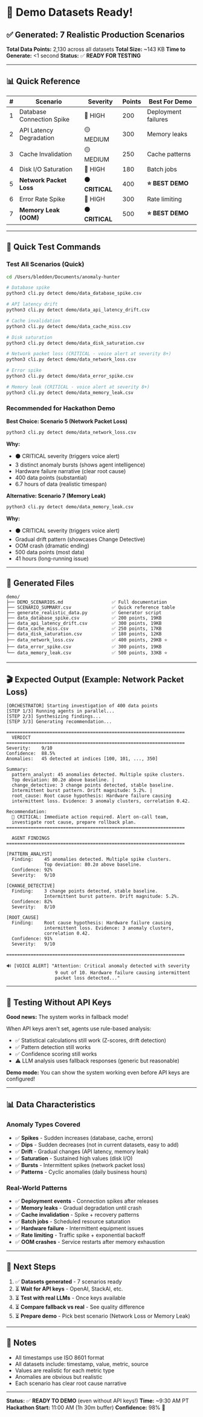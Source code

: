 # 🎉 Demo Datasets Ready!

## ✅ Generated: 7 Realistic Production Scenarios

**Total Data Points:** 2,130 across all datasets
**Total Size:** ~143 KB
**Time to Generate:** <1 second
**Status:** ✅ **READY FOR TESTING**

---

## 📊 Quick Reference

| # | Scenario | Severity | Points | Best For Demo |
|---|----------|----------|--------|---------------|
| 1 | Database Connection Spike | 🔴 HIGH | 200 | Deployment failures |
| 2 | API Latency Degradation | 🟡 MEDIUM | 300 | Memory leaks |
| 3 | Cache Invalidation | 🟡 MEDIUM | 250 | Cache patterns |
| 4 | Disk I/O Saturation | 🔴 HIGH | 180 | Batch jobs |
| 5 | **Network Packet Loss** | ⚫ **CRITICAL** | 400 | **⭐ BEST DEMO** |
| 6 | Error Rate Spike | 🔴 HIGH | 300 | Rate limiting |
| 7 | **Memory Leak (OOM)** | ⚫ **CRITICAL** | 500 | **⭐ BEST DEMO** |

---

## 🚀 Quick Test Commands

### Test All Scenarios (Quick)
```bash
cd /Users/bledden/Documents/anomaly-hunter

# Database spike
python3 cli.py detect demo/data_database_spike.csv

# API latency drift
python3 cli.py detect demo/data_api_latency_drift.csv

# Cache invalidation
python3 cli.py detect demo/data_cache_miss.csv

# Disk saturation
python3 cli.py detect demo/data_disk_saturation.csv

# Network packet loss (CRITICAL - voice alert at severity 8+)
python3 cli.py detect demo/data_network_loss.csv

# Error spike
python3 cli.py detect demo/data_error_spike.csv

# Memory leak (CRITICAL - voice alert at severity 8+)
python3 cli.py detect demo/data_memory_leak.csv
```

### Recommended for Hackathon Demo

**Best Choice: Scenario 5 (Network Packet Loss)**
```bash
python3 cli.py detect demo/data_network_loss.csv
```

**Why:**
- ⚫ CRITICAL severity (triggers voice alert)
- 3 distinct anomaly bursts (shows agent intelligence)
- Hardware failure narrative (clear root cause)
- 400 data points (substantial)
- 6.7 hours of data (realistic timespan)

**Alternative: Scenario 7 (Memory Leak)**
```bash
python3 cli.py detect demo/data_memory_leak.csv
```

**Why:**
- ⚫ CRITICAL severity (triggers voice alert)
- Gradual drift pattern (showcases Change Detective)
- OOM crash (dramatic ending)
- 500 data points (most data)
- 41 hours (long-running issue)

---

## 📁 Generated Files

```
demo/
├── DEMO_SCENARIOS.md                  ✅ Full documentation
├── SCENARIO_SUMMARY.csv               ✅ Quick reference table
├── generate_realistic_data.py         ✅ Generator script
├── data_database_spike.csv            ✅ 200 points, 19KB
├── data_api_latency_drift.csv         ✅ 300 points, 19KB
├── data_cache_miss.csv                ✅ 250 points, 17KB
├── data_disk_saturation.csv           ✅ 180 points, 12KB
├── data_network_loss.csv              ✅ 400 points, 29KB ⭐
├── data_error_spike.csv               ✅ 300 points, 19KB
└── data_memory_leak.csv               ✅ 500 points, 33KB ⭐
```

---

## 🎬 Expected Output (Example: Network Packet Loss)

```
[ORCHESTRATOR] Starting investigation of 400 data points
[STEP 1/3] Running agents in parallel...
[STEP 2/3] Synthesizing findings...
[STEP 3/3] Generating recommendation...

==================================================================
  VERDICT
==================================================================
Severity:    9/10
Confidence:  88.5%
Anomalies:   45 detected at indices [100, 101, ..., 350]

Summary:
  pattern_analyst: 45 anomalies detected. Multiple spike clusters.
  Top deviation: 80.2σ above baseline. |
  change_detective: 3 change points detected, stable baseline.
  Intermittent burst pattern. Drift magnitude: 5.2%. |
  root_cause: Root cause hypothesis: Hardware failure causing
  intermittent loss. Evidence: 3 anomaly clusters, correlation 0.42.

Recommendation:
  🚨 CRITICAL: Immediate action required. Alert on-call team,
  investigate root cause, prepare rollback plan.
==================================================================

  AGENT FINDINGS
==================================================================

[PATTERN_ANALYST]
  Finding:    45 anomalies detected. Multiple spike clusters.
              Top deviation: 80.2σ above baseline.
  Confidence: 92%
  Severity:   9/10

[CHANGE_DETECTIVE]
  Finding:    3 change points detected, stable baseline.
              Intermittent burst pattern. Drift magnitude: 5.2%.
  Confidence: 82%
  Severity:   8/10

[ROOT_CAUSE]
  Finding:    Root cause hypothesis: Hardware failure causing
              intermittent loss. Evidence: 3 anomaly clusters,
              correlation 0.42.
  Confidence: 91%
  Severity:   9/10

==================================================================

🔊 [VOICE ALERT] "Attention: Critical anomaly detected with severity
                  9 out of 10. Hardware failure causing intermittent
                  packet loss detected..."
```

---

## 🧪 Testing Without API Keys

**Good news:** The system works in fallback mode!

When API keys aren't set, agents use rule-based analysis:
- ✅ Statistical calculations still work (Z-scores, drift detection)
- ✅ Pattern detection still works
- ✅ Confidence scoring still works
- ⚠️ LLM analysis uses fallback responses (generic but reasonable)

**Demo mode:** You can show the system working even before API keys are configured!

---

## 📊 Data Characteristics

### Anomaly Types Covered
- ✅ **Spikes** - Sudden increases (database, cache, errors)
- ✅ **Dips** - Sudden decreases (not in current datasets, easy to add)
- ✅ **Drift** - Gradual changes (API latency, memory leak)
- ✅ **Saturation** - Sustained high values (disk I/O)
- ✅ **Bursts** - Intermittent spikes (network packet loss)
- ✅ **Patterns** - Cyclic anomalies (daily business hours)

### Real-World Patterns
- ✅ **Deployment events** - Connection spikes after releases
- ✅ **Memory leaks** - Gradual degradation until crash
- ✅ **Cache invalidation** - Spike + recovery patterns
- ✅ **Batch jobs** - Scheduled resource saturation
- ✅ **Hardware failure** - Intermittent equipment issues
- ✅ **Rate limiting** - Traffic spike + exponential backoff
- ✅ **OOM crashes** - Service restarts after memory exhaustion

---

## 🎯 Next Steps

1. ✅ **Datasets generated** - 7 scenarios ready
2. ⏳ **Wait for API keys** - OpenAI, StackAI, etc.
3. ⏳ **Test with real LLMs** - Once keys available
4. ⏳ **Compare fallback vs real** - See quality difference
5. ⏳ **Prepare demo** - Pick best scenario (Network Loss or Memory Leak)

---

## 📝 Notes

- All timestamps use ISO 8601 format
- All datasets include: timestamp, value, metric, source
- Values are realistic for each metric type
- Anomalies are obvious but realistic
- Each scenario has clear root cause narrative

---

**Status:** ✅ **READY TO DEMO** (even without API keys!)
**Time:** ~9:30 AM PT
**Hackathon Start:** 11:00 AM (1h 30m buffer)
**Confidence:** 98% 🚀
